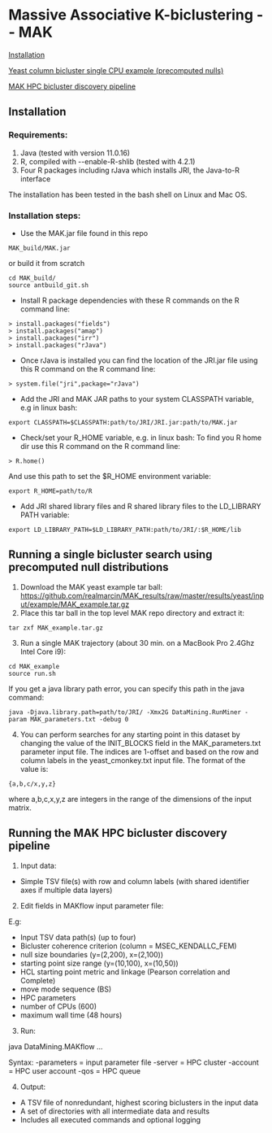 # Massive Associative K-biclustering -- MAK


[Installation](https://github.com/realmarcin/MAK/blob/master/README.md#installation)

[Yeast column bicluster single CPU example (precomputed nulls)](https://github.com/realmarcin/MAK/blob/master/README.md#running-a-single-bicluster-search-using-precomputed-null-distributions)

[MAK HPC bicluster discovery pipeline](https://github.com/realmarcin/MAK/blob/master/README.md#running-the-hpc-mak-bicluster-discovery-pipeline)


## Installation
### Requirements:
1. Java (tested with version 11.0.16)
2. R, compiled with --enable-R-shlib (tested with 4.2.1)
3. Four R packages including rJava which installs JRI, the Java-to-R interface 

The installation has been tested in the bash shell on Linux and Mac OS.

### Installation steps:
- Use the MAK.jar file found in this repo
```
MAK_build/MAK.jar
```
or build it from scratch
```
cd MAK_build/
source antbuild_git.sh
```
- Install R package dependencies with these R commands on the R command line:
```
> install.packages("fields")
> install.packages("amap")
> install.packages("irr")
> install.packages("rJava")
```
- Once rJava is installed you can find the location of the JRI.jar file using this R command on the R command line:
```
> system.file("jri",package="rJava")
```
- Add the JRI and MAK JAR paths to your system CLASSPATH variable, e.g in linux bash:
```
export CLASSPATH=$CLASSPATH:path/to/JRI/JRI.jar:path/to/MAK.jar
```
- Check/set your R_HOME variable, e.g. in linux bash:
To find you R home dir use this R command on the R command line:
```
> R.home()
```
And use this path to set the $R_HOME environment variable:
```
export R_HOME=path/to/R
```
- Add JRI shared library files and R shared library files to the LD_LIBRARY PATH variable:
```
export LD_LIBRARY_PATH=$LD_LIBRARY_PATH:path/to/JRI/:$R_HOME/lib
```

## Running a single bicluster search using precomputed null distributions
1. Download the MAK yeast example tar ball:
https://github.com/realmarcin/MAK_results/raw/master/results/yeast/input/example/MAK_example.tar.gz
2. Place this tar ball in the top level MAK repo directory and extract it:
```
tar zxf MAK_example.tar.gz
```
3. Run a single MAK trajectory (about 30 min. on a MacBook Pro 2.4Ghz Intel Core i9):
```
cd MAK_example
source run.sh
```
If you get a java library path error, you can specify this path in the java command:
```
java -Djava.library.path=path/to/JRI/ -Xmx2G DataMining.RunMiner -param MAK_parameters.txt -debug 0
```
4. You can perform searches for any starting point in this dataset by changing the value of the INIT_BLOCKS field in the  MAK_parameters.txt parameter input file. The indices are 1-offset and based on the row and column labels in the yeast_cmonkey.txt input file. The format of the value is:
```
{a,b,c/x,y,z}
```
where a,b,c,x,y,z are integers in the range of the dimensions of the input matrix.

## Running the MAK HPC bicluster discovery pipeline
1. Input data:
- Simple TSV file(s) with row and column labels
(with shared identifier axes if multiple data layers)

2. Edit fields in MAKflow input parameter file:

E.g:
- Input TSV data path(s) (up to four)
- Bicluster coherence criterion (column = MSEC_KENDALLC_FEM)
- null size boundaries (y=(2,200), x=(2,100))
- starting point size range (y=(10,100), x=(10,50))
- HCL starting point metric and linkage (Pearson correlation and Complete)
- move mode sequence (BS)
- HPC parameters
- number of CPUs (600)
- maximum wall time (48 hours)

3. Run:

java DataMining.MAKflow ...

Syntax:
-parameters = input parameter file
-server = HPC cluster
-account = HPC user account
-qos = HPC queue

4. Output:
- A TSV file of nonredundant, highest scoring biclusters in the input data
- A set of directories with all intermediate data and results
- Includes all executed commands and optional logging
